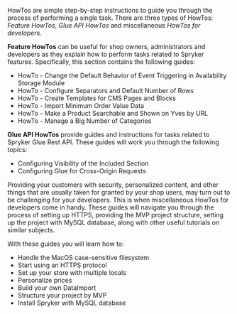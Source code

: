 HowTos are simple step-by-step instructions to guide you through the process of performing a single task. There are three types of HowTos: _Feature HowTos_, _Glue API HowTos_ and miscellaneous _HowTos for developers_.

**Feature HowTos** can be useful for shop owners, administrators and developers as they explain how to perform tasks related to Spryker features. Specifically, this section contains the following guides:

* HowTo - Change the Default Behavior of Event Triggering in Availability Storage Module
* HowTo - Configure Separators and Default Number of Rows 
* HowTo - Create Templates for CMS Pages and Blocks
* HowTo - Import Minimum Order Value Data
* HowTo - Make a Product Searchable and Shown on Yves by URL 
* HowTo - Manage a Big Number of Categories
<!--* How to - Use Blocks-->

**Glue API HowTos**  provide guides and instructions for tasks related to Spryker Glue Rest API. These guides will work you through the following topics:

* Configuring Visibility of the Included Section
* Configuring Glue for Cross-Origin Requests

Providing your customers with security, personalized content, and other things that are usually taken for granted by your shop users, may turn out to be challenging for your developers. This is when miscellaneous HowTos for developers come in handy. These guides will navigate you through the process of setting up HTTPS, providing the MVP project structure, setting up the project with MySQL database, along with other useful tutorials on similar subjects.

With these guides you will learn how to:

* Handle the MacOS case-sensitive filesystem
* Start using an HTTPS protocol
* Set up your store with multiple locals
* Personalize prices
* Build your own DataImport
* Structure your project by MVP
* Install Spryker with MySQL database